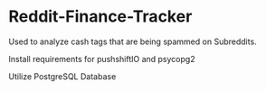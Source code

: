 # Reddit-Finance-Tracker
Used to analyze cash tags that are being spammed on Subreddits.  


Install requirements for pushshiftIO and psycopg2

Utilize PostgreSQL Database

